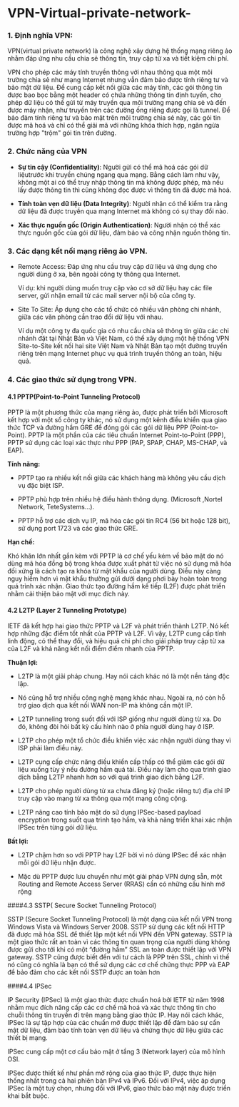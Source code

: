 # VPN-Virtual-private-network-


### 1.	Định nghĩa VPN:

VPN(virtual private network) là công nghệ xây dựng hệ thống mạng riêng ảo nhằm đáp ứng nhu cầu chia sẻ thông tin, truy cập từ xa và tiết kiệm chi phí. 

VPN cho phép các máy tính truyền thông với nhau thông qua một môi trường chia sẻ như mạng Internet nhưng vẫn đảm bảo được tính riêng tư và bảo mật dữ liệu. Để cung cấp kết nối giữa các máy tính, các gói thông tin được bao bọc bằng một header có chứa những thông tin định tuyến, cho phép dữ liệu có thể gửi từ máy truyền qua môi trường mạng chia sẻ và đến được máy nhận, như truyền trên các đường ống riêng được gọi là tunnel. Để bảo đảm tính riêng tư và bảo mật trên môi trường chia sẻ này, các gói tin được mã hoá và chỉ có thể giải mã với những khóa thích hợp, ngăn ngừa trường hợp "trộm" gói tin trên đường.


### 2.	Chức năng của VPN

- **Sự tin cậy (Confidentiality)**: Người gửi có thể mã hoá các gói dữ liệutrước  khi  truyền  chúng  ngang  qua  mạng.  Bằng  cách  làm  như  vậy, không một ai có thể  truy nhập thông tin mà không được phép, mà nếu lấy được thông tin thì cũng không đọc được vì thông tin  đã  được mã hoá.
 
-	**Tính  toàn  vẹn  dữ  liệu  (Data  Integrity)**:  Người  nhận  có  thể  kiểm  tra rằng dữ liệu đã  được truyền qua mạng Internet mà không có sự thay đổi nào.

-	**Xác thực nguồn gốc (Origin Authentication)**: Người nhận có thể xác thực nguồn gốc của gói dữ liệu, đảm bảo và công nhận nguồn thông tin.


### 3.	Các dạng kết nối mạng riêng ảo VPN.

- Remote Access: Đáp ứng nhu cầu truy cập dữ liệu và ứng dụng cho người dùng ở xa, bên ngoài công ty thông qua Internet.

  Ví dụ: khi người dùng muốn truy cập vào cơ sở dữ liệu hay các file server, gửi nhận email từ các mail server nội bộ của      công ty.

- Site To Site: Áp dụng cho các tổ chức có nhiều văn phòng chi nhánh, giữa các văn phòng cần trao đổi dữ liệu với nhau. 

  Ví dụ một công ty đa quốc gia có nhu cầu chia sẻ thông tin giữa các chi nhánh đặt tại Nhật Bản và Việt Nam, có thể xây dựng   một hệ thống VPN Site-to-Site kết nối hai site Việt Nam và Nhật Bản tạo một đường truyền riêng trên mạng Internet phục vụ    quá trình truyền thông an toàn, hiệu quả.


### 4.	Các giao thức sử dụng trong VPN.

#### 4.1	PPTP(Point-to-Point Tunneling Protocol)

PPTP là một phương thức của mạng riêng ảo, được phát triển bởi Microsoft kết hợp với một số công ty khác, nó sử dụng một kênh điều khiển qua giao thức TCP và đường  hầm  GRE  để  đóng  gói  các  gói  dữ  liệu  PPP  (Point-to-Point).  PPTP  là  một phần của các tiêu chuẩn Internet Point-to-Point (PPP), PPTP sử  dụng các loại xác thực như PPP (PAP, SPAP, CHAP, MS-CHAP, và EAP).

**Tính năng:**

  - PPTP tạo ra nhiều kết nối giữa các khách hàng mà không yêu cầu dịch vụ đặc biệt ISP.
  
  - PPTP  phù  hợp  trên  nhiều  hệ  điều  hành  thông  dụng.  (Microsoft  ,Nortel Network, TeteSystems…).
  
  - PPTP hỗ  trợ  các dịch vụ  IP, mã hóa các gói tin RC4 (56 bit hoặc 128 bit), sử dụng port 1723 và các giao thức GRE.

**Hạn chế:**

  Khó khăn lớn nhất gắn kèm với PPTP là cơ chế  yếu kém về bảo  mật  do nó 
  dùng  mã  hóa  đồng  bộ  trong  khóa  được  xuất  phát  từ  việc  nó  sử  dụng  mã  hóa  đối xứng là cách tạo ra khóa từ     mật khẩu của người dùng. Điều này càng nguy hiểm hơn vì  mật  khẩu  thường  gửi  dưới  dạng  phơi  bày  hoàn  toàn  trong    quá  trình  xác  nhận. Giao thức tạo đường hầm kế tiếp (L2F) được phát triển nhằm cải thiện bảo mật với mục đích này.


#### 4.2	L2TP (Layer 2 Tunneling Prototype)

IETF đã kết hợp hai giao thức PPTP và L2F và phát triển thành L2TP. Nó kết 
hợp những đặc điểm tốt nhất của PPTP và L2F. Vì vậy, L2TP cung cấp tính linh 
động, có thể thay đổi, và hiệu quả chi phí cho giải pháp truy cập từ xa của L2F và 
khả năng kết nối điểm điểm nhanh của PPTP.

**Thuận lợi:**

  - L2TP là một giải pháp chung. Hay nói cách khác nó là một nền tảng độc lập. 
  
  - Nó cũng hỗ trợ nhiều công nghệ mạng khác nhau. Ngoài ra, nó còn hỗ trợ giao dịch qua kết nối WAN non-IP mà không cần một   IP.
  
  - L2TP  tunneling  trong  suốt  đối  với  ISP  giống  như  người  dùng  từ  xa.  Do  đó, không đòi hỏi bất kỳ cấu hình nào   ở phía người dùng hay ở ISP. 
  
  - L2TP cho phép một tổ chức điều khiển việc xác nhận người dùng thay vì ISP phải làm điều này. 
  
  - L2TP  cung  cấp  chức  năng  điều  khiển  cấp  thấp  có  thể  giảm  các  gói  dữ  liệu xuống tùy ý nếu đường hầm quá tải.   Điều này làm cho qua trình giao dịch bằng L2TP nhanh hơn so với quá trình giao dịch bằng L2F. 
  
  - L2TP cho phép người dùng từ xa chưa đăng ký (hoặc riêng tư) địa chỉ IP truy cập vào mạng từ xa thông qua một mạng công     cộng. 
  
  - L2TP nâng cao tính bảo mật do sử dụng IPSec-based payload encryption trong suốt qua trình tạo hầm, và khả năng triển khai   xác nhận IPSec trên từng gói dữ liệu.

**Bất lợi:**

  - L2TP chậm hơn so với  PPTP hay L2F bởi vì nó dùng IPSec để xác nhận mỗi gói dữ liệu nhận được.
  
  - Mặc dù PPTP được lưu chuyển như một giải pháp VPN dựng sẵn, một Routing and Remote Access Server (RRAS) cần có những cấu   hình mở rộng


####4.3	SSTP( Secure Socket Tunneling Protocol)

SSTP (Secure Socket Tunneling Protocol) là một dạng của kết nối VPN trong Windows Vista và Windows Server 2008. SSTP sử dụng các kết nối HTTP đã được mã hóa SSL để thiết lập một kết nối VPN đến VPN gateway. SSTP là một giao thức rất an toàn vì các thông tin quan trọng của người dùng không được gửi cho tới khi có một “đường hầm” SSL an toàn được thiết lập với VPN gateway. SSTP cũng được biết đến với tư cách là PPP trên SSL, chính vì thế nó cũng có nghĩa là bạn có thể sử dụng các cơ chế chứng thực PPP và EAP để bảo đảm cho các kết nối SSTP được an toàn hơn


####4.4	IPSec 

IP Security (IPSec) là một giao thức được chuẩn hoá bởi IETF từ năm 1998 nhằm mục đích nâng cấp các cơ chế mã hoá và xác thực thông tin cho chuỗi thông tin truyền đi trên mạng bằng giao thức IP. Hay nói cách khác, IPSec là sự tập hợp của các chuẩn mở được thiết lập để đảm bảo sự cẩn mật dữ liệu, đảm bảo tính toàn vẹn dữ liệu và chứng thực dữ liệu giữa các thiết bị mạng.

IPSec cung cấp một cơ cấu bảo mật ở tầng 3 (Network layer) của mô hình OSI.

IPSec được thiết kế như phần mở rộng của giao thức IP, được thực hiện thống nhất trong cả hai phiên bản IPv4 và IPv6. Đối với IPv4, việc áp dụng IPSec là một tuỳ chọn, nhưng đối với IPv6, giao thức bảo mật này được triển khai bắt buộc.
